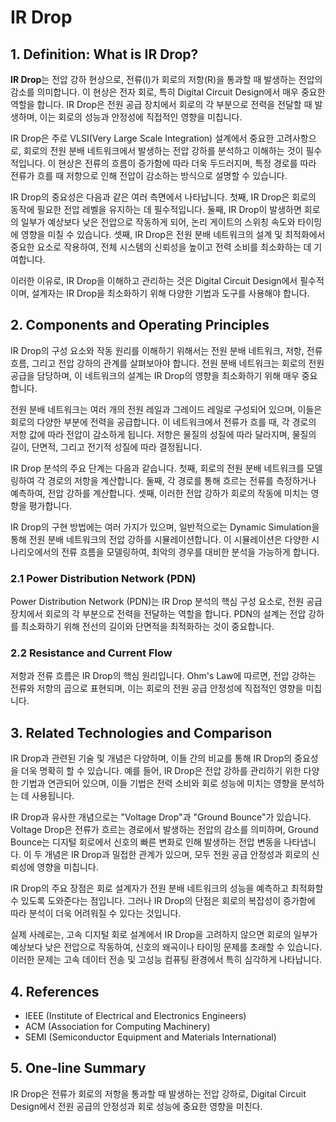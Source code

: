 # IR Drop

## 1. Definition: What is **IR Drop**?
**IR Drop**는 전압 강하 현상으로, 전류(I)가 회로의 저항(R)을 통과할 때 발생하는 전압의 감소를 의미합니다. 이 현상은 전자 회로, 특히 Digital Circuit Design에서 매우 중요한 역할을 합니다. IR Drop은 전원 공급 장치에서 회로의 각 부분으로 전력을 전달할 때 발생하며, 이는 회로의 성능과 안정성에 직접적인 영향을 미칩니다. 

IR Drop은 주로 VLSI(Very Large Scale Integration) 설계에서 중요한 고려사항으로, 회로의 전원 분배 네트워크에서 발생하는 전압 강하를 분석하고 이해하는 것이 필수적입니다. 이 현상은 전류의 흐름이 증가함에 따라 더욱 두드러지며, 특정 경로를 따라 전류가 흐를 때 저항으로 인해 전압이 감소하는 방식으로 설명할 수 있습니다. 

IR Drop의 중요성은 다음과 같은 여러 측면에서 나타납니다. 첫째, IR Drop은 회로의 동작에 필요한 전압 레벨을 유지하는 데 필수적입니다. 둘째, IR Drop이 발생하면 회로의 일부가 예상보다 낮은 전압으로 작동하게 되어, 논리 게이트의 스위칭 속도와 타이밍에 영향을 미칠 수 있습니다. 셋째, IR Drop은 전원 분배 네트워크의 설계 및 최적화에서 중요한 요소로 작용하여, 전체 시스템의 신뢰성을 높이고 전력 소비를 최소화하는 데 기여합니다.

이러한 이유로, IR Drop을 이해하고 관리하는 것은 Digital Circuit Design에서 필수적이며, 설계자는 IR Drop을 최소화하기 위해 다양한 기법과 도구를 사용해야 합니다. 

## 2. Components and Operating Principles
IR Drop의 구성 요소와 작동 원리를 이해하기 위해서는 전원 분배 네트워크, 저항, 전류 흐름, 그리고 전압 강하의 관계를 살펴보아야 합니다. 전원 분배 네트워크는 회로의 전원 공급을 담당하며, 이 네트워크의 설계는 IR Drop의 영향을 최소화하기 위해 매우 중요합니다.

전원 분배 네트워크는 여러 개의 전원 레일과 그레이드 레일로 구성되어 있으며, 이들은 회로의 다양한 부분에 전력을 공급합니다. 이 네트워크에서 전류가 흐를 때, 각 경로의 저항 값에 따라 전압이 감소하게 됩니다. 저항은 물질의 성질에 따라 달라지며, 물질의 길이, 단면적, 그리고 전기적 성질에 따라 결정됩니다. 

IR Drop 분석의 주요 단계는 다음과 같습니다. 첫째, 회로의 전원 분배 네트워크를 모델링하여 각 경로의 저항을 계산합니다. 둘째, 각 경로를 통해 흐르는 전류를 측정하거나 예측하여, 전압 강하를 계산합니다. 셋째, 이러한 전압 강하가 회로의 작동에 미치는 영향을 평가합니다. 

IR Drop의 구현 방법에는 여러 가지가 있으며, 일반적으로는 Dynamic Simulation을 통해 전원 분배 네트워크의 전압 강하를 시뮬레이션합니다. 이 시뮬레이션은 다양한 시나리오에서의 전류 흐름을 모델링하여, 최악의 경우를 대비한 분석을 가능하게 합니다. 

### 2.1 Power Distribution Network (PDN)
Power Distribution Network (PDN)는 IR Drop 분석의 핵심 구성 요소로, 전원 공급 장치에서 회로의 각 부분으로 전력을 전달하는 역할을 합니다. PDN의 설계는 전압 강하를 최소화하기 위해 전선의 길이와 단면적을 최적화하는 것이 중요합니다. 

### 2.2 Resistance and Current Flow
저항과 전류 흐름은 IR Drop의 핵심 원리입니다. Ohm's Law에 따르면, 전압 강하는 전류와 저항의 곱으로 표현되며, 이는 회로의 전원 공급 안정성에 직접적인 영향을 미칩니다.

## 3. Related Technologies and Comparison
IR Drop과 관련된 기술 및 개념은 다양하며, 이들 간의 비교를 통해 IR Drop의 중요성을 더욱 명확히 할 수 있습니다. 예를 들어, IR Drop은 전압 강하를 관리하기 위한 다양한 기법과 연관되어 있으며, 이들 기법은 전력 소비와 회로 성능에 미치는 영향을 분석하는 데 사용됩니다. 

IR Drop과 유사한 개념으로는 "Voltage Drop"과 "Ground Bounce"가 있습니다. Voltage Drop은 전류가 흐르는 경로에서 발생하는 전압의 감소를 의미하며, Ground Bounce는 디지털 회로에서 신호의 빠른 변화로 인해 발생하는 전압 변동을 나타냅니다. 이 두 개념은 IR Drop과 밀접한 관계가 있으며, 모두 전원 공급 안정성과 회로의 신뢰성에 영향을 미칩니다.

IR Drop의 주요 장점은 회로 설계자가 전원 분배 네트워크의 성능을 예측하고 최적화할 수 있도록 도와준다는 점입니다. 그러나 IR Drop의 단점은 회로의 복잡성이 증가함에 따라 분석이 더욱 어려워질 수 있다는 것입니다. 

실제 사례로는, 고속 디지털 회로 설계에서 IR Drop을 고려하지 않으면 회로의 일부가 예상보다 낮은 전압으로 작동하여, 신호의 왜곡이나 타이밍 문제를 초래할 수 있습니다. 이러한 문제는 고속 데이터 전송 및 고성능 컴퓨팅 환경에서 특히 심각하게 나타납니다.

## 4. References
- IEEE (Institute of Electrical and Electronics Engineers)
- ACM (Association for Computing Machinery)
- SEMI (Semiconductor Equipment and Materials International)

## 5. One-line Summary
IR Drop은 전류가 회로의 저항을 통과할 때 발생하는 전압 강하로, Digital Circuit Design에서 전원 공급의 안정성과 회로 성능에 중요한 영향을 미친다.